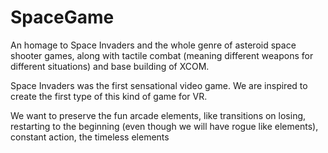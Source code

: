 # SpaceGame


An homage to Space Invaders and the whole genre of asteroid space shooter games, along with tactile combat (meaning different weapons for different situations) and base building of XCOM.

Space Invaders was the first sensational video game. We are inspired to create the first type of this kind of game for VR.

We want to preserve the fun arcade elements, like transitions on losing, restarting to the beginning (even though we will have rogue like elements), constant action, the timeless elements








